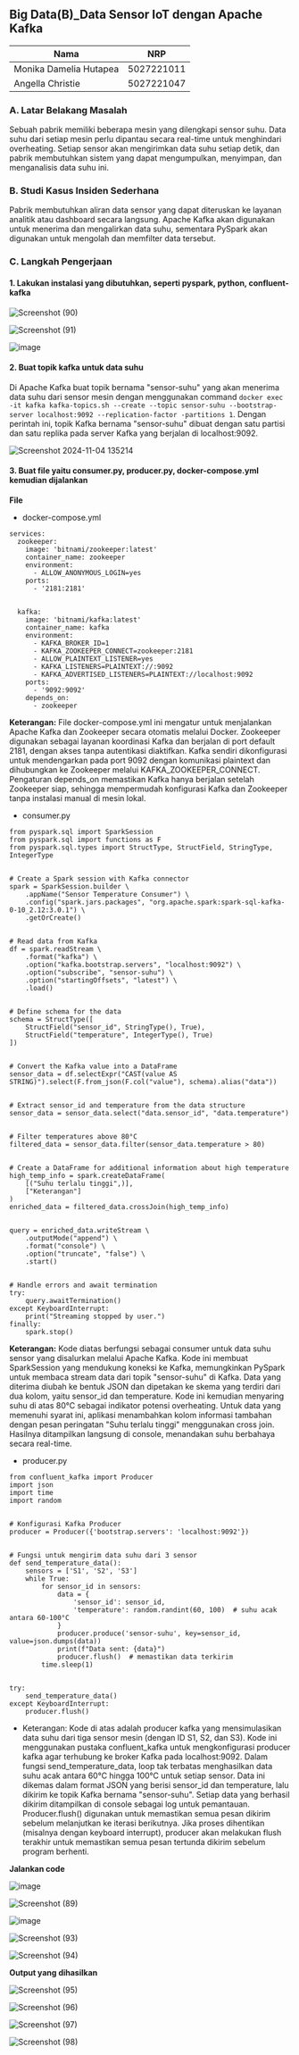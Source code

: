 ## Big Data(B)_Data Sensor IoT dengan Apache Kafka


| Nama                   | NRP        |
|------------------------|------------|
| Monika Damelia Hutapea | 5027221011 |
| Angella Christie       | 5027221047 |

### A. Latar Belakang Masalah
Sebuah pabrik memiliki beberapa mesin yang dilengkapi sensor suhu. Data suhu dari setiap mesin perlu dipantau secara real-time untuk menghindari overheating. Setiap sensor akan mengirimkan data suhu setiap detik, dan pabrik membutuhkan sistem yang dapat mengumpulkan, menyimpan, dan menganalisis data suhu ini.

### B. Studi Kasus Insiden Sederhana
Pabrik membutuhkan aliran data sensor yang dapat diteruskan ke layanan analitik atau dashboard secara langsung. Apache Kafka akan digunakan untuk menerima dan mengalirkan data suhu, sementara PySpark akan digunakan untuk mengolah dan memfilter data tersebut.

### C. Langkah Pengerjaan
#### 1. Lakukan instalasi yang dibutuhkan, seperti pyspark, python, confluent-kafka

![Screenshot (90)](https://github.com/user-attachments/assets/1ea0b675-1dc8-4137-8ea7-d93449eb1f34)

![Screenshot (91)](https://github.com/user-attachments/assets/7162f3bd-94c5-4f35-971c-d76941aed93d)

![image](https://github.com/user-attachments/assets/1ca893c6-ec00-4830-97ed-fc74613eb41d)

#### 2. Buat topik kafka untuk data suhu
Di Apache Kafka buat topik bernama "sensor-suhu" yang akan menerima data suhu dari sensor mesin dengan menggunakan command `docker exec -it kafka kafka-topics.sh --create --topic sensor-suhu --bootstrap-server localhost:9092 --replication-factor -partitions 1`. Dengan perintah ini, topik Kafka bernama "sensor-suhu" dibuat dengan satu partisi dan satu replika pada server Kafka yang berjalan di localhost:9092.

![Screenshot 2024-11-04 135214](https://github.com/user-attachments/assets/1d5d86f2-346d-475a-aef0-aa7840c9fcbc)


#### 3. Buat file yaitu consumer.py, producer.py, docker-compose.yml kemudian dijalankan

**File**

- docker-compose.yml

```
services:
  zookeeper:
    image: 'bitnami/zookeeper:latest'
    container_name: zookeeper
    environment:
      - ALLOW_ANONYMOUS_LOGIN=yes
    ports:
      - '2181:2181'


  kafka:
    image: 'bitnami/kafka:latest'
    container_name: kafka
    environment:
      - KAFKA_BROKER_ID=1
      - KAFKA_ZOOKEEPER_CONNECT=zookeeper:2181
      - ALLOW_PLAINTEXT_LISTENER=yes
      - KAFKA_LISTENERS=PLAINTEXT://:9092
      - KAFKA_ADVERTISED_LISTENERS=PLAINTEXT://localhost:9092
    ports:
      - '9092:9092'
    depends_on:
      - zookeeper
```

**Keterangan:**
File docker-compose.yml ini mengatur untuk menjalankan Apache Kafka dan Zookeeper secara otomatis melalui Docker. Zookeeper digunakan sebagai layanan koordinasi Kafka dan berjalan di port default 2181, dengan akses tanpa autentikasi diaktifkan. Kafka sendiri dikonfigurasi untuk mendengarkan pada port 9092 dengan komunikasi plaintext dan dihubungkan ke Zookeeper melalui KAFKA_ZOOKEEPER_CONNECT. Pengaturan depends_on memastikan Kafka hanya berjalan setelah Zookeeper siap, sehingga mempermudah konfigurasi Kafka dan Zookeeper tanpa instalasi manual di mesin lokal.

- consumer.py

```
from pyspark.sql import SparkSession
from pyspark.sql import functions as F
from pyspark.sql.types import StructType, StructField, StringType, IntegerType


# Create a Spark session with Kafka connector
spark = SparkSession.builder \
    .appName("Sensor Temperature Consumer") \
    .config("spark.jars.packages", "org.apache.spark:spark-sql-kafka-0-10_2.12:3.0.1") \
    .getOrCreate()


# Read data from Kafka
df = spark.readStream \
    .format("kafka") \
    .option("kafka.bootstrap.servers", "localhost:9092") \
    .option("subscribe", "sensor-suhu") \
    .option("startingOffsets", "latest") \
    .load()


# Define schema for the data
schema = StructType([
    StructField("sensor_id", StringType(), True),
    StructField("temperature", IntegerType(), True)
])


# Convert the Kafka value into a DataFrame
sensor_data = df.selectExpr("CAST(value AS STRING)").select(F.from_json(F.col("value"), schema).alias("data"))


# Extract sensor_id and temperature from the data structure
sensor_data = sensor_data.select("data.sensor_id", "data.temperature")


# Filter temperatures above 80°C
filtered_data = sensor_data.filter(sensor_data.temperature > 80)


# Create a DataFrame for additional information about high temperature
high_temp_info = spark.createDataFrame(
    [("Suhu terlalu tinggi",)],
    ["Keterangan"]
)
enriched_data = filtered_data.crossJoin(high_temp_info)


query = enriched_data.writeStream \
    .outputMode("append") \
    .format("console") \
    .option("truncate", "false") \
    .start()


# Handle errors and await termination
try:
    query.awaitTermination()
except KeyboardInterrupt:
    print("Streaming stopped by user.")
finally:
    spark.stop()
```

**Keterangan:**
Kode diatas berfungsi sebagai consumer untuk data suhu sensor yang disalurkan melalui Apache Kafka. Kode ini membuat SparkSession yang mendukung koneksi ke Kafka, memungkinkan PySpark untuk membaca stream data dari topik "sensor-suhu" di Kafka. Data yang diterima diubah ke bentuk JSON dan dipetakan ke skema yang terdiri dari dua kolom, yaitu sensor_id dan temperature. Kode ini kemudian menyaring suhu di atas 80°C sebagai indikator potensi overheating. Untuk data yang memenuhi syarat ini, aplikasi menambahkan kolom informasi tambahan dengan pesan peringatan "Suhu terlalu tinggi" menggunakan cross join. Hasilnya ditampilkan langsung di console, menandakan suhu berbahaya secara real-time.

- producer.py

```
from confluent_kafka import Producer
import json
import time
import random


# Konfigurasi Kafka Producer
producer = Producer({'bootstrap.servers': 'localhost:9092'})


# Fungsi untuk mengirim data suhu dari 3 sensor
def send_temperature_data():
    sensors = ['S1', 'S2', 'S3']
    while True:
        for sensor_id in sensors:
            data = {
                'sensor_id': sensor_id,
                'temperature': random.randint(60, 100)  # suhu acak antara 60-100°C
            }
            producer.produce('sensor-suhu', key=sensor_id, value=json.dumps(data))
            print(f"Data sent: {data}")
            producer.flush()  # memastikan data terkirim
        time.sleep(1)


try:
    send_temperature_data()
except KeyboardInterrupt:
    producer.flush()
```

- Keterangan:
Kode di atas adalah producer kafka yang mensimulasikan data suhu dari tiga sensor mesin (dengan ID S1, S2, dan S3). Kode ini menggunakan pustaka confluent_kafka untuk mengkonfigurasi producer kafka agar terhubung ke broker Kafka pada localhost:9092. Dalam fungsi send_temperature_data, loop tak terbatas menghasilkan data suhu acak antara 60°C hingga 100°C untuk setiap sensor. Data ini dikemas dalam format JSON yang berisi sensor_id dan temperature, lalu dikirim ke topik Kafka bernama "sensor-suhu". Setiap data yang berhasil dikirim ditampilkan di console sebagai log untuk pemantauan. Producer.flush() digunakan untuk memastikan semua pesan dikirim sebelum melanjutkan ke iterasi berikutnya. Jika proses dihentikan (misalnya dengan keyboard interrupt), producer akan melakukan flush terakhir untuk memastikan semua pesan tertunda dikirim sebelum program berhenti.

**Jalankan code**

![image](https://github.com/user-attachments/assets/441d0490-3759-4f66-af80-5a40e89a73f9)

![Screenshot (89)](https://github.com/user-attachments/assets/5be0d813-f709-4b07-94b7-19eed02b8adc)

![image](https://github.com/user-attachments/assets/34eb333a-6007-4d9c-bd4f-789826fe2843)

![Screenshot (93)](https://github.com/user-attachments/assets/47d46bb4-71a9-4687-a901-501d2f7af477)

![Screenshot (94)](https://github.com/user-attachments/assets/7f1988a9-b132-4ccd-bc5e-a8f2bc8a6230)

**Output yang dihasilkan**

![Screenshot (95)](https://github.com/user-attachments/assets/61763308-134f-4c64-b19d-247548886e03)

![Screenshot (96)](https://github.com/user-attachments/assets/dcc544d4-560f-41cc-87c9-ed8aa1eae0e6)

![Screenshot (97)](https://github.com/user-attachments/assets/48032910-27b2-404d-9a29-827ad0bb93f2)

![Screenshot (98)](https://github.com/user-attachments/assets/9947086d-3497-4a87-8b73-4a13882191f8)



